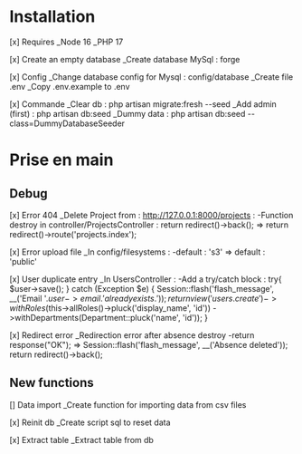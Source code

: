 # Installation

[x] Requires
_Node 16
_PHP 17

[x] Create an empty database
_Create database MySql : forge

[x] Config
_Change database config for Mysql : config/database
_Create file .env
_Copy .env.example to .env

[x] Commande
_Clear db : php artisan migrate:fresh --seed
_Add admin (first) : php artisan db:seed 
_Dummy data : php artisan db:seed --class=DummyDatabaseSeeder

# Prise en main

## Debug

[x] Error 404 
_Delete Project from : http://127.0.0.1:8000/projects :
    -Function destroy in controller/ProjectsController :
        return redirect()->back(); => return redirect()->route('projects.index');

[x] Error upload file
_In config/filesystems :
    -default : 's3' => default : 'public'

[x] User duplicate entry
_In UsersController : 
    -Add a try/catch block :
        try{
            $user->save();
        }
        catch (Exception $e) {
            Session::flash('flash_message', __('Email '.$user->email.' already exists.'));
            return view('users.create')
            ->withRoles($this->allRoles()->pluck('display_name', 'id'))
            ->withDepartments(Department::pluck('name', 'id'));
        }

[x] Redirect error 
_Redirection error after absence destroy
    -return response("OK"); => Session::flash('flash_message', __('Absence      deleted'));
    return redirect()->back();

## New functions
[] Data import
_Create function for importing data from csv files

[x] Reinit db
_Create script sql to reset data

[x] Extract table
_Extract table from db









